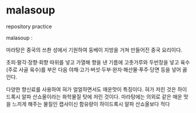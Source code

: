# malasoup
repository practice

malasoup : 

마라탕은 중국의 쓰촨 성에서 기원하여 둥베이 지방을 거쳐 만들어진 중국 요리이다. 

초피·팔각·정향·회향 따위를 넣고 가열해 향을 낸 기름에 고춧가루와 두반장을 넣고 육수(주로 사골 육수)를 부은 다음 야채·고기·버섯·두부·완자·해산물·푸주·당면 등을 넣어 끓인다. 

다양한 향신료를 사용하여 혀가 얼얼하면서도 매운맛이 특징이다. 혀가 저린 것은 하이드록시 알파 산쇼올이라는 화학물질 탓에 저린 것이다. 마라탕에는 의외로 같은 매운 맛을 느끼게 해주는 물질인 캡사이신 함유량이 하이드록시 알파 산쇼올보다 적다
